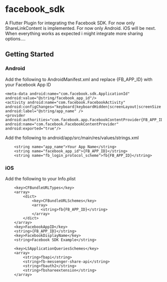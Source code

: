 # facebook_sdk

A Flutter Plugin for integrating the Facebook SDK. For now only ShareLinkContent is implemented.
For now only Android. iOS will be next. When everything works as expected i might integrate more sharing options....

## Getting Started

### Android
Add the following to AndroidManifest.xml and replace {FB_APP_ID} with your Facebook App ID
```
<meta-data android:name="com.facebook.sdk.ApplicationId" android:value="@string/facebook_app_id"/>
<activity android:name="com.facebook.FacebookActivity" android:configChanges="keyboard|keyboardHidden|screenLayout|screenSize|orientation" android:label="@string/app_name" />
<provider android:authorities="com.facebook.app.FacebookContentProvider{FB_APP_ID}" android:name="com.facebook.FacebookContentProvider" android:exported="true"/>
```

Add the following to android/app/src/main/res/values/strings.xml
```
    <string name="app_name">Your App Name</string>
    <string name="facebook_app_id">{FB_APP_ID}</string>
    <string name="fb_login_protocol_scheme">fb{FB_APP_ID}</string>
```

### iOS
Add the following to your Info.plist
```
	<key>CFBundleURLTypes</key>
    <array>
        <dict>
            <key>CFBundleURLSchemes</key>
            <array>
                <string>fb{FB_APP_ID}</string>
            </array>
        </dict>
    </array>
	<key>FacebookAppID</key>
	<string>{FB_APP_ID}</string>
	<key>FacebookDisplayName</key>
	<string>Facebook SDK Example</string>

	<key>LSApplicationQueriesSchemes</key>
	<array>
		<string>fbapi</string>
		<string>fb-messenger-share-api</string>
		<string>fbauth2</string>
		<string>fbshareextension</string>
	</array>
```